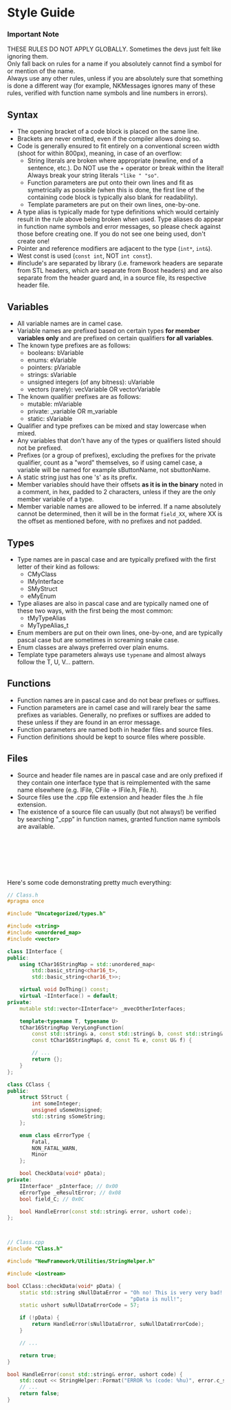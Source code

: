 # Style Guide

### Important Note
THESE RULES DO NOT APPLY GLOBALLY. Sometimes the devs just felt like ignoring them.<br>
Only fall back on rules for a name if you absolutely cannot find a symbol for or mention of the name.<br>
Always use any other rules, unless if you are absolutely sure that something is done a different way (for example, NKMessages ignores many of these rules, verified with function name symbols and line numbers in errors).

## Syntax
- The opening bracket of a code block is placed on the same line.
- Brackets are never omitted, even if the compiler allows doing so.
- Code is generally ensured to fit entirely on a conventional screen width (shoot for within 800px), meaning, in case of an overflow:
    - String literals are broken where appropriate (newline, end of a sentence, etc.). Do NOT use the + operator or break within the literal! Always break your string literals ``"like " "so"``.
    - Function parameters are put onto their own lines and fit as symetrically as possible (when this is done, the first line of the containing code block is typically also blank for readability).
    - Template parameters are put on their own lines, one-by-one.
- A type alias is typically made for type definitions which would certainly result in the rule above being broken when used. Type aliases do appear in function name symbols and error messages, so please check against those before creating one. If you do not see one being used, don't create one!
- Pointer and reference modifiers are adjacent to the type (``int*``, ``int&``).
- West const is used (``const int``, NOT ``int const``).
- #include's are separated by library (i.e. framework headers are separate from STL headers, which are separate from Boost headers) and are also separate from the header guard and, in a source file, its respective header file.

## Variables
- All variable names are in camel case.
- Variable names are prefixed based on certain types **for member variables only** and are prefixed on certain qualifiers **for all variables**.
- The known type prefixes are as follows:
    - booleans: bVariable
    - enums: eVariable
    - pointers: pVariable
    - strings: sVariable
    - unsigned integers (of any bitness): uVariable
    - vectors (rarely): vecVariable OR vectorVariable
- The known qualifier prefixes are as follows:
    - mutable: mVariable
    - private: \_variable OR m\_variable
    - static: sVariable
- Qualifier and type prefixes can be mixed and stay lowercase when mixed.
- Any variables that don't have any of the types or qualifiers listed should not be prefixed.
- Prefixes (or a group of prefixes), excluding the prefixes for the private qualifier, count as a "word" themselves, so if using camel case, a variable will be named for example sButtonName, not sbuttonName.
- A static string just has one 's' as its prefix.
- Member variables should have their offsets **as it is in the binary** noted in a comment, in hex, padded to 2 characters, unless if they are the only member variable of a type.
- Member variable names are allowed to be inferred. If a name absolutely cannot be determined, then it will be in the format ``field_XX``, where XX is the offset as mentioned before, with no prefixes and not padded.

## Types
- Type names are in pascal case and are typically prefixed with the first letter of their kind as follows:
    - CMyClass
    - IMyInterface
    - SMyStruct
    - eMyEnum
- Type aliases are also in pascal case and are typically named one of these two ways, with the first being the most common:
    - tMyTypeAlias
    - MyTypeAlias\_t
- Enum members are put on their own lines, one-by-one, and are typically pascal case but are sometimes in screaming snake case.
- Enum classes are always preferred over plain enums.
- Template type parameters always use ``typename`` and almost always follow the T, U, V... pattern.

## Functions
- Function names are in pascal case and do not bear prefixes or suffixes.
- Function parameters are in camel case and will rarely bear the same prefixes as variables. Generally, no prefixes or suffixes are added to these unless if they are found in an error message.
- Function parameters are named both in header files and source files.
- Function definitions should be kept to source files where possible.

## Files
- Source and header file names are in pascal case and are only prefixed if they contain one interface type that is reimplemented with the same name elsewhere (e.g. IFile, CFile -> IFile.h, File.h).
- Source files use the .cpp file extension and header files the .h file extension.
- The existence of a source file can usually (but not always!) be verified by searching "\_cpp" in function names, granted function name symbols are available.

<br><br><br><br><br>

Here's some code demonstrating pretty much everything:

```cpp
// Class.h
#pragma once

#include "Uncategorized/types.h"

#include <string>
#include <unordered_map>
#include <vector>

class IInterface {
public:
    using tChar16StringMap = std::unordered_map<
        std::basic_string<char16_t>,
        std::basic_string<char16_t>>;

    virtual void DoThing() const;
    virtual ~IInterface() = default;
private:
    mutable std::vector<IInterface*> _mvecOtherInterfaces;

    template<typename T, typename U>
    tChar16StringMap VeryLongFunction(
        const std::string& a, const std::string& b, const std::string& c,
        const tChar16StringMap& d, const T& e, const U& f) {

        // ...
        return {};
    }
};

class CClass {
public:
    struct SStruct {
        int someInteger;
        unsigned uSomeUnsigned;
        std::string sSomeString;
    };

    enum class eErrorType {
        Fatal,
        NON_FATAL_WARN,
        Minor
    };

    bool CheckData(void* pData);
private:
    IInterface* _pInterface; // 0x00
    eErrorType _eResultError; // 0x08
    bool field_C; // 0x0C

    bool HandleError(const std::string& error, ushort code);
};



// Class.cpp
#include "Class.h"

#include "NewFramework/Utilities/StringHelper.h"

#include <iostream>

bool CClass::checkData(void* pData) {
    static std::string sNullDataError = "Oh no! This is very very bad! It's over! "
                                        "pData is null!";
    static ushort suNullDataErrorCode = 57;

    if (!pData) {
        return HandleError(sNullDataError, suNullDataErrorCode);
    }

    // ...

    return true;
}

bool HandleError(const std::string& error, ushort code) {
    std::cout << StringHelper::Format("ERROR %s (code: %hu)", error.c_str(), code) << std::endl;
    // ...
    return false;
}
```

